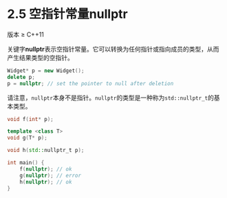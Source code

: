 # 2.5 空指针常量nullptr

版本 ≥ C++11

关键字**nullptr**表示空指针常量。它可以转换为任何指针或指向成员的类型，从而产生结果类型的空指针。

```cpp
Widget* p = new Widget();
delete p;
p = nullptr; // set the pointer to null after deletion
```

请注意，`nullptr`本身不是指针。`nullptr`的类型是一种称为`std::nullptr_t`的基本类型。

```cpp
void f(int* p);

template <class T>
void g(T* p);

void h(std::nullptr_t p);

int main() {
    f(nullptr); // ok
    g(nullptr); // error
    h(nullptr); // ok
}
```
